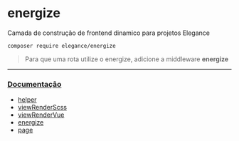 # energize
Camada de construção de frontend dinamico para projetos Elegance

    composer require elegance/energize

> Para que uma rota utilize o energize, adicione a middleware **energize**

---

### [Documentação](https://github.com/php-elegance/energize/blob/main/.doc)

- [helper](https://github.com/php-elegance/energize/blob/main/.doc/_helper.md)
- [viewRenderScss](https://github.com/php-elegance/energize/blob/main/.doc/viewRenderScss.md)
- [viewRenderVue](https://github.com/php-elegance/energize/blob/main/.doc/viewRenderVue.md)
- [energize](https://github.com/php-elegance/energize/blob/main/.doc/energize.md)
- [page](https://github.com/php-elegance/page/blob/main/.doc/energize.md)